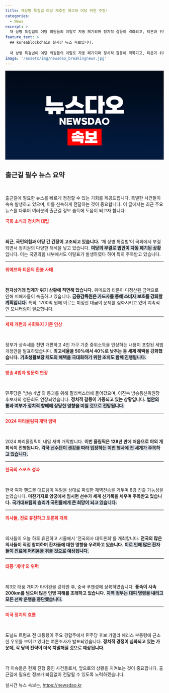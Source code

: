 ```yaml
---
title: 채상병 특검법 야당 재추진 예고와 여당 위헌 주장!
categories:
  - News
excerpt: >
  채 상병 특검법이 여당 의원들의 이탈로 자동 폐기되며 정치적 갈등이 격화되고, 티몬과 위메프의 환불 문제로 소비자 피해가 확산되고 있습니다. 또한 정부는 27년 만에 상속세 전면 개편을 발표하였고, 파리올림픽 개막식이 기대되고 있습니다.
feature_text: >
  ## koreablockchain 실시간 뉴스 속보입니다.

  채 상병 특검법이 여당 의원들의 이탈로 자동 폐기되며 정치적 갈등이 격화되고, 티몬과 위메프의 환불 문제로 소비자 피해가 확산되고 있습니다. 또한 정부는 27년 만에 상속세 전면 개편을 발표하였고, 파리올림픽 개막식이 기대되고 있습니다.
image: '/assets/img/newsdao_breakingnews.jpg'
---
```


<p><img src="/assets/img/newsdao_breakingnews.jpg" alt="koreablockchain 속보" /></p>

<h2 data-ke-size="size26">출근길 필수 뉴스 요약</h2>

<p data-ke-size="size16">&nbsp;</p>

<p>출근길에 필요한 뉴스를 빠르게 점검할 수 있는 기회를 제공드립니다. 특별한 사건들이 속속 발생하고 있으며, 이를 신속하게 전달하는 것이 중요합니다. 이 글에서는 최근 주요 뉴스를 다루어 여러분의 출근길 정보 습득에 도움이 되고자 합니다.</p>

<p><b><span style="color: #ee2323;">국회 소식과 정치적 대립</span></b></p>

<p data-ke-size="size16">&nbsp;</p>

<p><b><span style="1a5490;">최근, 국민의힘과 야당 간 긴장이 고조되고 있습니다.</span></b> '채 상병 특검법'이 국회에서 부결되면서 정치권의 다양한 해석을 낳고 있습니다. <b><span style="background-color: #21538527;">여당의 부결로 법안이 자동 폐기된 상황</span></b>입니다. 이는 국민의힘 내부에서도 이탈표가 발생하였다 하여 특히 주목받고 있습니다.</p>

<hr>

<p><b><span style="color: #ee2323;">위메프와 티몬의 환불 사태</span></b></p>

<p data-ke-size="size16">&nbsp;</p>

<p><b><span style="1a5490;">전자상거래 업계가 위기 상황에 직면해 있습니다.</span></b> 위메프와 티몬이 미정산된 금액으로 인해 피해자들이 속출하고 있습니다. <b><span style="background-color: #21538527;">금융감독원은 카드사를 통해 소비자 보호를 강화할 계획입니다.</span></b> 특히, 1700억 원에 이르는 미정산 대금이 문제를 심화시키고 있어 지속적인 모니터링이 필요합니다.</p>

<hr>

<p><b><span style="color: #ee2323;">세제 개편과 사회복지 기준 인상</span></b></p>

<p data-ke-size="size16">&nbsp;</p>

<p>정부가 상속세를 전면 개편하고 4인 가구 기준 중위소득을 인상하는 내용이 포함된 세법 개정안을 발표하였습니다. <b><span style="1a5490;">최고세율을 50%에서 40%로 낮추는 등 세제 혜택을 강화했습니다.</span></b> <b><span style="background-color: #21538527;">기초생활보장 제도의 혜택을 극대화하기 위한 조치도 함께 진행됩니다.</span></b></p>

<hr>

<p><b><span style="color: #ee2323;">방송 4법과 청문회 연장</span></b></p>

<p data-ke-size="size16">&nbsp;</p>

<p>민주당은 '방송 4법'의 통과를 위해 필리버스터에 들어갔으며, 이진숙 방송통신위원장 후보자의 청문회도 연장되었습니다. <b><span style="1a5490;">정치적 갈등이 가중되고 있는 상황입니다.</span></b> <b><span style="background-color: #21538527;">법안의 통과 여부가 정치적 향배에 상당한 영향을 미칠 것으로 전망됩니다.</span></b></p>

<hr>

<p><b><span style="color: #ee2323;">2024 파리올림픽 개막 임박</span></b></p>

<p data-ke-size="size16">&nbsp;</p>

<p>2024 파리올림픽이 내일 새벽 개막합니다. <b><span style="1a5490;">이번 올림픽은 128년 만에 처음으로 야외 개회식이 진행됩니다.</span></b> <b><span style="background-color: #21538527;">각국 선수단이 센강을 따라 입장하는 이번 행사에 전 세계가 주목하고 있습니다.</span></b></p>

<hr>

<p><b><span style="color: #ee2323;">한국의 스포츠 성과</span></b></p>

<p data-ke-size="size16">&nbsp;</p>

<p>한국 여자 핸드볼 대표팀이 독일을 상대로 짜릿한 재역전승을 거두며 8강 진출 가능성을 높였습니다. <b><span style="1a5490;">마찬가지로 양궁에서 임시현 선수가 세계 신기록을 세우며 주목받고 있습니다.</span></b> <b><span style="background-color: #21538527;">국가대표팀의 승리가 국민들에게 큰 희망이 되고 있습니다.</span></b></p>

<hr>

<p><b><span style="color: #ee2323;">의사들, 진료 휴진하고 토론회 개최</span></b></p>

<p data-ke-size="size16">&nbsp;</p>

<p>의사들이 오늘 하루 휴진하고 서울에서 '전국의사 대토론회'를 개최합니다. <b><span style="1a5490;">전국의 많은 의사들이 직접 참여하며 환자들에 대한 영향을 우려하고 있습니다.</span></b> <b><span style="background-color: #21538527;">이로 인해 많은 환자들이 진료에 어려움을 겪을 것으로 예상됩니다.</span></b></p>

<hr>

<p><b><span style="color: #ee2323;">태풍 '개미'의 위력</span></b></p>

<p data-ke-size="size16">&nbsp;</p>

<p>제3호 태풍 개미가 타이완을 강타한 후, 중국 푸젠성에 상륙하였습니다. <b><span style="1a5490;">풍속이 시속 200km를 넘으며 많은 인명 피해를 초래하고 있습니다.</span></b> <b><span style="background-color: #21538527;">지역 정부는 대피 명령을 내리고 모든 선박 운행을 중단했습니다.</span></b></p>

<hr>

<p><b><span style="color: #ee2323;">미국 정치의 흐름</span></b></p>

<p data-ke-size="size16">&nbsp;</p>

<p>도널드 트럼프 전 대통령이 주요 경합주에서 민주당 후보 카멀라 해리스 부통령에 근소한 우위를 보이고 있다는 여론조사가 발표되었습니다. <b><span style="1a5490;">정치적 경쟁이 심화되고 있는 가운데, 각 당의 전략이 더욱 치밀해질 것으로 예상됩니다.</span></b></p>

<p data-ke-size="size16">&nbsp;</p>

<p>각 이슈들은 현재 진행 중인 사건들로서, 앞으로의 상황을 지켜보는 것이 중요합니다. 출근길에 필요한 정보가 빠짐없이 전달될 수 있도록 노력하겠습니다.</p>
실시간 뉴스 속보는, <a href="https://newsdao.kr" rel="dofollow">https://newsdao.kr</a>


